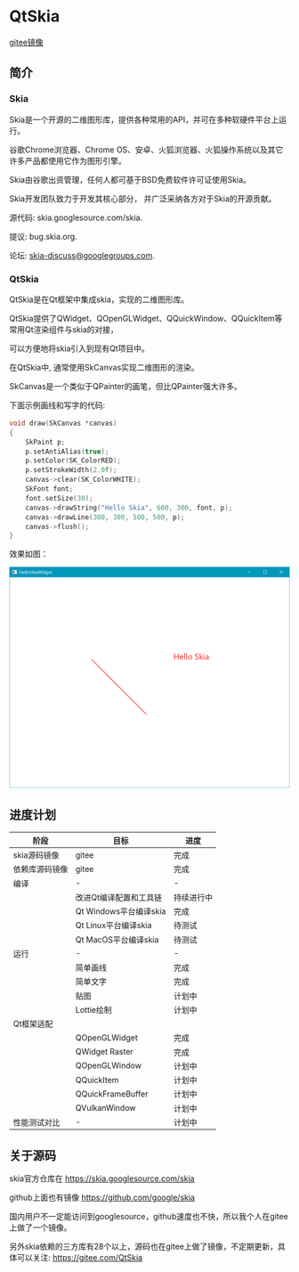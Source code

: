 # QtSkia

[gitee镜像](https://gitee.com/QtSkia/QtSkia)

## 简介

### Skia

Skia是一个开源的二维图形库，提供各种常用的API，并可在多种软硬件平台上运行。

谷歌Chrome浏览器、Chrome OS、安卓、火狐浏览器、火狐操作系统以及其它许多产品都使用它作为图形引擎。

Skia由谷歌出资管理，任何人都可基于BSD免费软件许可证使用Skia。

Skia开发团队致力于开发其核心部分， 并广泛采纳各方对于Skia的开源贡献。

源代码: skia.googlesource.com/skia.

提议: bug.skia.org.

论坛: skia-discuss@googlegroups.com.

### QtSkia

QtSkia是在Qt框架中集成skia，实现的二维图形库。

QtSkia提供了QWidget、QOpenGLWidget、QQuickWindow、QQuickItem等常用Qt渲染组件与skia的对接，

可以方便地将skia引入到现有Qt项目中。

在QtSkia中, 通常使用SkCanvas实现二维图形的渲染。

SkCanvas是一个类似于QPainter的画笔，但比QPainter强大许多。

下面示例画线和写字的代码:

```c++
void draw(SkCanvas *canvas)
{
    SkPaint p;
    p.setAntiAlias(true);
    p.setColor(SK_ColorRED);
    p.setStrokeWidth(2.0f);
    canvas->clear(SK_ColorWHITE);
    SkFont font;
    font.setSize(30);
    canvas->drawString("Hello Skia", 600, 300, font, p);
    canvas->drawLine(300, 300, 500, 500, p);
    canvas->flush();
}
```

效果如图：

![](doc/demo.png)

## 进度计划

|阶段|目标|进度|
|----|----|----|
|skia源码镜像|gitee|完成|
|依赖库源码镜像|gitee|完成|
|编译|-|-|
||改进Qt编译配置和工具链|持续进行中|
||Qt Windows平台编译skia|完成|
||Qt Linux平台编译skia|待测试|
||Qt MacOS平台编译skia|待测试|
|运行|-|-|
||简单画线|完成|
||简单文字|完成|
||贴图|计划中|
||Lottie绘制|计划中|
|Qt框架适配|||
||QOpenGLWidget|完成|
||QWidget Raster|完成|
||QOpenGLWindow|计划中|
||QQuickItem|计划中|
||QQuickFrameBuffer|计划中|
||QVulkanWindow|计划中|
|性能测试对比|-|计划中|

## 关于源码

skia官方仓库在 https://skia.googlesource.com/skia

github上面也有镜像 https://github.com/google/skia

国内用户不一定能访问到googlesource，github速度也不快，所以我个人在gitee上做了一个镜像。

另外skia依赖的三方库有28个以上，源码也在gitee上做了镜像，不定期更新，具体可以关注: https://gitee.com/QtSkia



